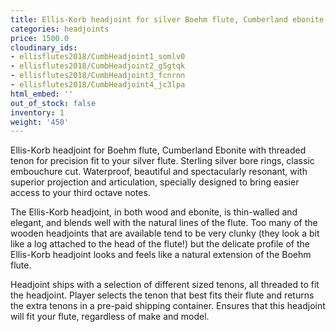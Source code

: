 ```yaml
---
title: Ellis-Korb headjoint for silver Boehm flute, Cumberland ebonite
categories: headjoints
price: 1500.0
cloudinary_ids:
- ellisflutes2018/CumbHeadjoint1_somlv0
- ellisflutes2018/CumbHeadjoint2_g5gtqk
- ellisflutes2018/CumbHeadjoint3_fcnrnn
- ellisflutes2018/CumbHeadjoint4_jc3lpa
html_embed: ''
out_of_stock: false
inventory: 1
weight: '450'
---
```


Ellis-Korb headjoint for Boehm flute, Cumberland Ebonite with threaded tenon for precision fit to your silver flute.  Sterling silver bore rings, classic embouchure cut.  Waterproof, beautiful and spectacularly resonant, with superior projection and articulation, specially designed to bring easier access to your third octave notes.

The Ellis-Korb headjoint, in both wood and ebonite, is thin-walled and elegant, and blends well with the natural lines of the flute.  Too many of the wooden headjoints that are available tend to be very clunky (they look a bit like a log attached to the head of the flute!) but the delicate profile of the Ellis-Korb headjoint looks and feels like a natural extension of the Boehm flute.

Headjoint ships with a selection of different sized tenons, all threaded to fit the headjoint.  Player selects the tenon that best fits their flute and returns the extra tenons in a pre-paid shipping container.  Ensures that this headjoint will fit your flute, regardless of make and model.